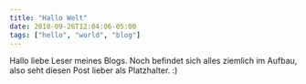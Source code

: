 ```yaml
---
title: "Hallo Welt"
date: 2018-09-26T12:04:06-05:00
tags: ["hello", "world", "blog"]
---
```


Hallo liebe Leser meines Blogs. Noch befindet sich alles ziemlich im Aufbau, also seht diesen Post lieber als Platzhalter. :)
